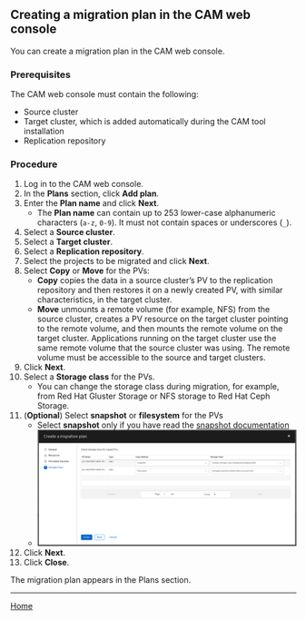 ## Creating a migration plan in the CAM web console
You can create a migration plan in the CAM web console.

### Prerequisites
The CAM web console must contain the following:
* Source cluster
* Target cluster, which is added automatically during the CAM tool installation
* Replication repository

### Procedure
1. Log in to the CAM web console.
1. In the **Plans** section, click **Add plan**.
1. Enter the **Plan name** and click **Next**.
    * The **Plan name** can contain up to 253 lower-case alphanumeric characters (`a-z`, `0-9`). It must not contain spaces or underscores (`_`).
1. Select a **Source cluster**.
1. Select a **Target cluster**.
1. Select a **Replication repository**.
1. Select the projects to be migrated and click **Next**.
1. Select **Copy** or **Move** for the PVs:
    * **Copy** copies the data in a source cluster’s PV to the replication repository and then restores it on a newly created PV, with similar characteristics, in the target cluster.
    * **Move** unmounts a remote volume (for example, NFS) from the source cluster, creates a PV resource on the target cluster pointing to the remote volume, and then mounts the remote volume on the target cluster. Applications running on the target cluster use the same remote volume that the source cluster was using. The remote volume must be accessible to the source and target clusters.
1. Click **Next**.
1. Select a **Storage class** for the PVs.
    * You can change the storage class during migration, for example, from Red Hat Gluster Storage or NFS storage to Red Hat Ceph Storage.
1. (**Optional**) Select **snapshot** or **filesystem** for the PVs
    * Select **snapshot** only if you have read the [snapshot documentation](./Snapshot.md)
    * ![Snapshot Selection](./screenshots/plan/snapshot.png)
1. Click **Next**.
1. Click **Close**.

The migration plan appears in the Plans section.

---
[Home](./README.md)
